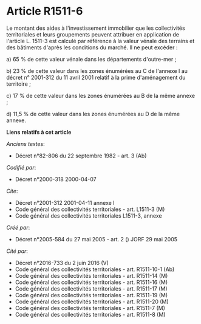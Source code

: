 # Article R1511-6

Le montant des aides à l'investissement immobilier que les collectivités territoriales et leurs groupements peuvent attribuer
en application de l'article L. 1511-3 est calculé par référence à la valeur vénale des terrains et des bâtiments d'après les
conditions du marché. Il ne peut excéder :

a) 65 % de cette valeur vénale dans les départements d'outre-mer ;

b) 23 % de cette valeur dans les zones énumérées au C de l'annexe I au décret n° 2001-312 du 11 avril 2001 relatif à la prime
d'aménagement du territoire ;

c) 17 % de cette valeur dans les zones énumérées au B de la même annexe ;

d) 11,5 % de cette valeur dans les zones énumérées au D de la même annexe.

**Liens relatifs à cet article**

_Anciens textes_:

  - Décret n°82-806 du 22 septembre 1982 - art. 3 (Ab)

_Codifié par_:

  - Décret n°2000-318 2000-04-07

_Cite_:

  - Décret n°2001-312 2001-04-11 annexe I
  - Code général des collectivités territoriales - art. L1511-3 (M)
  - Code général des collectivités territoriales L1511-3, annexe

_Créé par_:

  - Décret n°2005-584 du 27 mai 2005 - art. 2 () JORF 29 mai 2005

_Cité par_:

  - Décret n°2016-733 du 2 juin 2016 (V)
  - Code général des collectivités territoriales - art. R1511-10-1 (Ab)
  - Code général des collectivités territoriales - art. R1511-14 (M)
  - Code général des collectivités territoriales - art. R1511-16 (M)
  - Code général des collectivités territoriales - art. R1511-17 (M)
  - Code général des collectivités territoriales - art. R1511-19 (M)
  - Code général des collectivités territoriales - art. R1511-20 (M)
  - Code général des collectivités territoriales - art. R1511-7 (M)
  - Code général des collectivités territoriales - art. R1511-8 (M)

